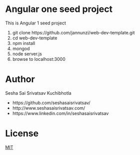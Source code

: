  <h1>Angular one seed project</h1>
<p>This is Angular 1 seed project</p>


<ol>
  <li>git clone https://github.com/jannunzi/web-dev-template.git</li>
<li>cd web-dev-template</li>
<li>npm install</li>
<li>mongod</li>
<li>node server.js</li>
<li>browse to localhost:3000</li>
  </ol>




<h1>Author</h1>
<p>Sesha Sai Srivatsav Kuchibhotla</p>
<ul>
  <li>https://github.com/seshasaisrivatsav/</li>
  <li>http://www.seshasaisrivatsav.com/</li>
  <li>https://www.linkedin.com/in/seshasaisrivatsav</li>
</ul>


<h1>License</h1>
<p><a href="https://github.com/seshasaisrivatsav/srivatsav-resume/blob/master/LICENSE">MIT</a></p>
